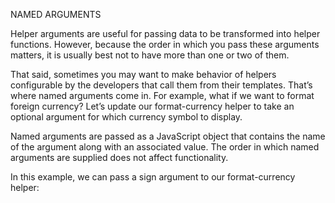 <!--
  Guides have moved to http://guides.emberjs.com.
  This file exists so a <meta> redirect is created
  via layouts/guide.erb
-->

NAMED ARGUMENTS

Helper arguments are useful for passing data to be transformed into helper functions. However, because the order in which you pass these arguments matters, it is usually best not to have more than one or two of them.

That said, sometimes you may want to make behavior of helpers configurable by the developers that call them from their templates. That’s where named arguments come in.  For example, what if we want to format foreign currency?  Let’s update our format-currency helper to take an optional argument for which currency symbol to display.

Named arguments are passed as a JavaScript object that contains the name of the argument along with an associated value. The order in which named arguments are supplied does not affect functionality.

In this example, we can pass a sign argument to our format-currency helper:
